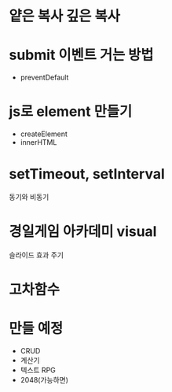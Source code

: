 # 얕은 복사 깊은 복사

# submit 이벤트 거는 방법

- preventDefault

# js로 element 만들기

- createElement
- innerHTML

# setTimeout, setInterval

동기와 비동기

# 경일게임 아카데미 visual

슬라이드 효과 주기

# 고차함수

# 만들 예정

- CRUD
- 계산기
- 텍스트 RPG
- 2048(가능하면)
